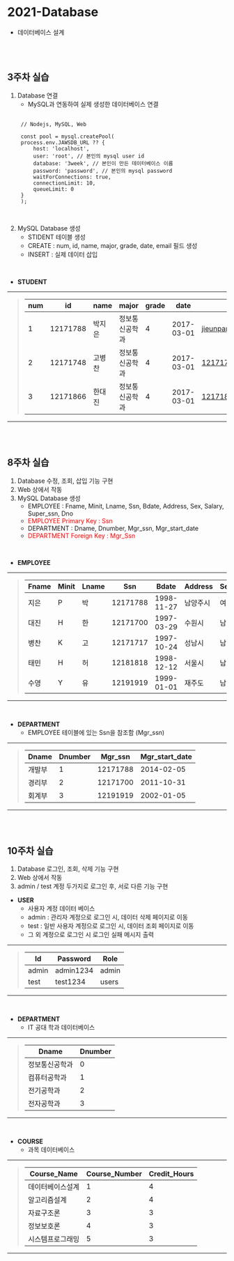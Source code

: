 # 2021-Database
- 데이터베이스 설계 

<br>
<br>

## 3주차 실습
1. Database 연결
    - MySQL과 연동하여 실제 생성한 데이터베이스 연결
    <pre>
    <code>
    // Nodejs, MySQL, Web

    const pool = mysql.createPool(
    process.env.JAWSDB_URL ?? {
        host: 'localhost',
        user: 'root', // 본인의 mysql user id
        database: '3week', // 본인이 만든 데이터베이스 이름
        password: 'password', // 본인의 mysql password
        waitForConnections: true,
        connectionLimit: 10,
        queueLimit: 0
    }
    );
    </code>
    </pre>
2. MySQL Database 생성
    - STIDENT 테이블 생성
    - CREATE : num, id, name, major, grade, date, email 필드 생성
    - INSERT : 실제 데이터 삽입

<br>

- **STUDENT**

***
>num|id|name|major|grade|date|email
>---|---|---|---|---|---|---|
>1|12171788|박지은|정보통신공학과|4|2017-03-01|jieunpark@inha.edu
>2|12171748|고병찬|정보통신공학과|4|2017-03-01|12171748@inha.edu
>3|12171866|한대진|정보통신공학과|4|2017-03-01|12171866@inha.edu
***

<br>
<br>

## 8주차 실습
1. Database 수정, 조회, 삽입 기능 구현
2. Web 상에서 작동
3. MySQL Database 생성
    - EMPLOYEE : Fname, Minit, Lname, Ssn, Bdate, Address, Sex, Salary, Super_ssn, Dno
    - <sapn style="color:red">EMPLOYEE Primary Key : Ssn</span>
    - DEPARTMENT : Dname, Dnumber, Mgr_ssn, Mgr_start_date
    - <sapn style="color:red">DEPARTMENT Foreign Key : Mgr_Ssn</span>

<br>

- **EMPLOYEE**

***
>Fname|Minit|Lname|Ssn|Bdate|Address|Sex|Salary|Super_ssn|Dno
>---|---|---|---|---|---|---|---|---|---|
>지은|P|박|12171788|1998-11-27|남양주시|여|1000|12171788|1
>대진|H|한|12171700|1997-03-29|수원시|남|300|12171788|2
>병찬|K|고|12171717|1997-10-24|성남시|남|100|12171788|1
>태민|H|허|12181818|1998-12-12|서울시|남|500|12171700|2
>수영|Y|유|12191919|1999-01-01|재주도|남|600|12191919|3

***

<br>

- **DEPARTMENT**
    - EMPLOYEE 테이블에 있는 Ssn을 참조함 (Mgr_ssn)

***
>Dname|Dnumber|Mgr_ssn|Mgr_start_date
>---|---|---|---|
>개발부|1|12171788|2014-02-05
>경리부|2|12171700|2011-10-31
>회계부|3|12191919|2002-01-05
***

<br>
<br>

## 10주차 실습
1. Database 로그인, 조회, 삭제 기능 구현
2. Web 상에서 작동
3. admin / test 계정 두가지로 로그인 후, 서로 다른 기능 구현

- **USER**
    - 사용자 계정 데이터 베이스
    - admin : 관리자 계정으로 로그인 시, 데이터 삭제 페이지로 이동
    - test : 일반 사용자 계정으로 로그인 시, 데이터 조회 페이지로 이동
    - 그 외 계정으로 로그인 시 로그인 실패 메시지 출력

***
>Id|Password|Role
>---|---|---|
>admin|admin1234|admin
>test|test1234|users
***

<br>

- **DEPARTMENT**
    - IT 공대 학과 데이터베이스

***
>Dname|Dnumber
>---|---|
>정보통신공학과|0
>컴퓨터공학과|1
>전기공학과|2
>전자공학과|3
***

<br>

- **COURSE**
    - 과목 데이터베이스

***
>Course_Name|Course_Number|Credit_Hours
>---|---|---|
>데이터베이스설계|1|4
>알고리즘설계|2|4
>자료구조론|3|3
>정보보호론|4|3
>시스템프로그래밍|5|3
***